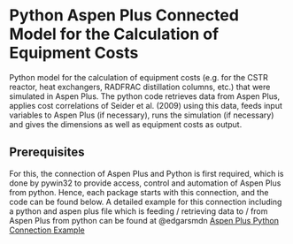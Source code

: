 # Python Aspen Plus Connected Model for the Calculation of Equipment Costs
Python model for the calculation of equipment costs (e.g. for the CSTR reactor, heat exchangers, RADFRAC distillation columns, etc.) that were simulated in Aspen Plus. The python code retrieves data from Aspen Plus, applies cost correlations of Seider et al. (2009) using this data, feeds input variables to Aspen Plus (if necessary), runs the simulation (if necessary) and gives the dimensions as well as equipment costs as output.

## Prerequisites
For this, the connection of Aspen Plus and Python is first required, which is done by pywin32 to provide access, control and automation of Aspen Plus from python. Hence, each package starts with this connection, and the code can be found below. A detailed example for this connection including a python and aspen plus file which is feeding / retrieving data to / from Aspen Plus from python can be found at @edgarsmdn [Aspen Plus Python Connection Example](https://github.com/edgarsmdn/Aspen_Plus_Python#aspen-plus-python-connection-example)
